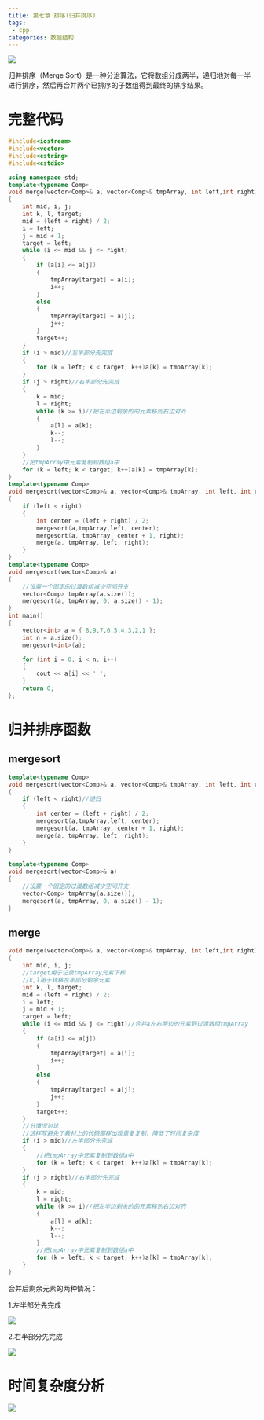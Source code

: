 ```yaml
---
title: 第七章 排序(归并排序)
tags:
 - cpp
categories: 数据结构
---
```


![](https://johnstar666.oss-cn-guangzhou.aliyuncs.com/3a7e1bd04a9e830994f7972002749da.png)

归并排序（Merge Sort）是一种分治算法，它将数组分成两半，递归地对每一半进行排序，然后再合并两个已排序的子数组得到最终的排序结果。

# 完整代码

```cpp
#include<iostream>
#include<vector>
#include<cstring>
#include<cstdio>

using namespace std;
template<typename Comp>
void merge(vector<Comp>& a, vector<Comp>& tmpArray, int left,int right)
{
	int mid, i, j;
	int k, l, target;
	mid = (left + right) / 2;
	i = left;
	j = mid + 1;
	target = left;
	while (i <= mid && j <= right)
	{
		if (a[i] <= a[j])
		{
			tmpArray[target] = a[i];
			i++;
		}
		else
		{
			tmpArray[target] = a[j];
			j++;
		}
		target++;
	}
	if (i > mid)//左半部分先完成
	{
		for (k = left; k < target; k++)a[k] = tmpArray[k];
	}
	if (j > right)//右半部分先完成
	{
		k = mid;
		l = right;
		while (k >= i)//把左半边剩余的的元素移到右边对齐
		{
			a[l] = a[k];
			k--;
			l--;
		}
	}
	//把tmpArray中元素复制到数组a中
	for (k = left; k < target; k++)a[k] = tmpArray[k];
}
template<typename Comp>
void mergesort(vector<Comp>& a, vector<Comp>& tmpArray, int left, int right)
{
	if (left < right)
	{
		int center = (left + right) / 2;
		mergesort(a,tmpArray,left, center);
		mergesort(a, tmpArray, center + 1, right);
		merge(a, tmpArray, left, right);
	}
}
template<typename Comp>
void mergesort(vector<Comp>& a)
{
	//设置一个固定的过渡数组减少空间开支
	vector<Comp> tmpArray(a.size());
	mergesort(a, tmpArray, 0, a.size() - 1);
}
int main()
{
	vector<int> a = { 8,9,7,6,5,4,3,2,1 };
	int n = a.size();
	mergesort<int>(a);

	for (int i = 0; i < n; i++)
	{
		cout << a[i] << ' ';
	}
	return 0;
};
```

# 归并排序函数

## mergesort

```cpp
template<typename Comp>
void mergesort(vector<Comp>& a, vector<Comp>& tmpArray, int left, int right)
{
	if (left < right)//递归
	{
		int center = (left + right) / 2;
		mergesort(a,tmpArray,left, center);
		mergesort(a, tmpArray, center + 1, right);
		merge(a, tmpArray, left, right);
	}
}
```



```cpp
template<typename Comp>
void mergesort(vector<Comp>& a)
{
	//设置一个固定的过渡数组减少空间开支
	vector<Comp> tmpArray(a.size());
	mergesort(a, tmpArray, 0, a.size() - 1);
}
```

## merge

```cpp
void merge(vector<Comp>& a, vector<Comp>& tmpArray, int left,int right)
{
	int mid, i, j;
	//target用于记录tmpArray元素下标
    //k,l用于转移左半部分剩余元素
    int k, l, target;
	mid = (left + right) / 2;
	i = left;
	j = mid + 1;
	target = left;
	while (i <= mid && j <= right)//合并a左右两边的元素到过渡数组tmpArray
	{
		if (a[i] <= a[j])
		{
			tmpArray[target] = a[i];
			i++;
		}
		else
		{
			tmpArray[target] = a[j];
			j++;
		}
		target++;
	}
    //分情况讨论
    //这样写避免了教材上的代码那样出现重复复制，降低了时间复杂度
	if (i > mid)//左半部分先完成
	{
        //把tmpArray中元素复制到数组a中
		for (k = left; k < target; k++)a[k] = tmpArray[k];
	}
	if (j > right)//右半部分先完成
	{
		k = mid;
		l = right;
		while (k >= i)//把左半边剩余的的元素移到右边对齐
		{
			a[l] = a[k];
			k--;
			l--;
		}
        //把tmpArray中元素复制到数组a中
		for (k = left; k < target; k++)a[k] = tmpArray[k];
	}
}
```

合并后剩余元素的两种情况：

1.左半部分先完成

![](https://johnstar666.oss-cn-guangzhou.aliyuncs.com/7cd19f444c6151f629822cc50bcc498.jpg)

2.右半部分先完成

![](https://johnstar666.oss-cn-guangzhou.aliyuncs.com/835974608f790e82a656a1561112c4b.jpg)



# 时间复杂度分析

![](https://johnstar666.oss-cn-guangzhou.aliyuncs.com/b95c15aac6a04d301909b61142f8327.png)

